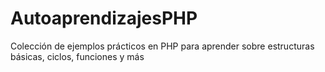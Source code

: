 # AutoaprendizajesPHP
Colección de ejemplos prácticos en PHP para aprender sobre estructuras básicas, ciclos, funciones y más
